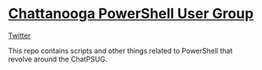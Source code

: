 # [Chattanooga PowerShell User Group](https://www.meetup.com/PowerShell_Chattanooga/)

[Twitter](https://twitter.com/chatpsug)

This repo contains scripts and other things related to PowerShell that revolve around the ChatPSUG.


